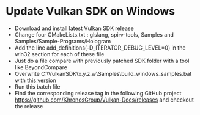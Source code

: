 # Update Vulkan SDK on Windows

* Download and install latest Vulkan SDK release
* Change four CMakeLists.txt : glslang, spirv-tools, Samples and Samples/Sample-Programs/Hologram
* Add the line add_definitions(-D_ITERATOR_DEBUG_LEVEL=0) in the win32 section for each of these file
* Just do a file compare with previously patched SDK folder with a tool like BeyondCompare
* Overwrite C:\VulkanSDK\x.y.z.w\Samples\build_windows_samples.bat with [this version](windows/vulkansdksamples/build_windows_samples.bat)
* Run this batch file
* Find the corresponding release tag in the following GitHub project https://github.com/KhronosGroup/Vulkan-Docs/releases and checkout the release

